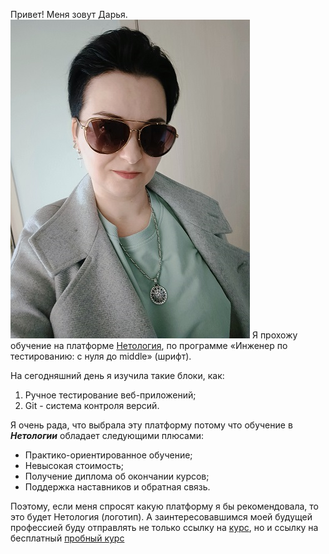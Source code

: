 Привет!
Меня зовут Дарья.
![Фото](/img/My%20photo.png)
Я прохожу обучение на платформе [Нетология](https://netology.ru), по программе «Инженер по тестированию: с нуля до middle» (шрифт). 

На сегодняшний день я изучила такие блоки, как:
1. Ручное тестирование веб-приложений;
2. Git - система контроля версий.

Я очень рада, что выбрала эту платформу потому что обучение в ***Нетологии***  обладает следующими плюсами:
+ Практико-ориентированное обучение;
+ Невысокая стоимость;
+ Получение диплома об окончании курсов;
+ Поддержка наставников и обратная связь.

Поэтому, если меня спросят какую платформу я бы рекомендовала, то это будет Нетология (логотип). А заинтересовавшимся моей будущей профессией буду отправлять не только ссылку на [курс](https://netology.ru/programs/qa-middle), но и ссылку на бесплатный [пробный курс](https://netology.ru/programs/testirovshchik)
